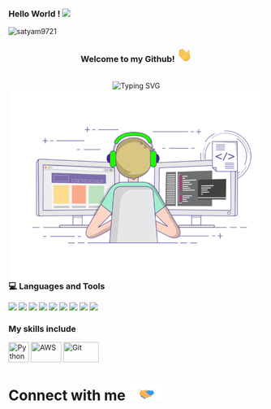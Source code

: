 ###  Hello World !  <img src="https://github.com/TheDudeThatCode/TheDudeThatCode/blob/master/Assets/Earth.gif" width="24px">
<img src="https://komarev.com/ghpvc/?username=satyam9721" alt="satyam9721" />

<div align="center">

  ### Welcome to my Github! <img src="https://github.com/ABSphreak/ABSphreak/blob/master/gifs/Hi.gif" width="30px">

  <br />

  <!-- Animated Intro Line -->
  
<img src="https://readme-typing-svg.demolab.com?font=Fira+Code&weight=700&duration=3000&pause=1000&color=00BFFF&center=true&vCenter=true&multiline=true&width=800&lines=%F0%9F%9A%80+SDE-2+%7C+Backend+Specialist+%7C+Ex-Jio;Building+scalable+systems+%7C+Writing+clean+code+%7C+Solving+real-world+problems" alt="Typing SVG" />



</div>  

<img align="right" alt="GIF" src="https://raw.githubusercontent.com/devSouvik/devSouvik/master/gif3.gif" width="500"/>

<div>
  <h3> 💻 Languages and Tools </h3>

  <p>
    <img src="https://media.giphy.com/media/3rCcV6sC1o2GY/giphy.gif" width="50">
    <img src="https://media3.giphy.com/media/ln7z2eWriiQAllfVcn/200w.webp" width="50">
    <img src="https://i.giphy.com/media/LMt9638dO8dftAjtco/200.webp" width="50">
    <img src="https://i.giphy.com/media/eNAsjO55tPbgaor7ma/200w.webp" width="50">
    <img src="https://i.giphy.com/media/IdyAQJVN2kVPNUrojM/200.webp" width="50">
    <img src="https://media3.giphy.com/media/kdFc8fubgS31b8DsVu/giphy.webp" width="50">
    <img src="https://media.giphy.com/media/SU2ic3wTfuC6JhD1lA/giphy.gif" width="50">
    <img src="https://media.giphy.com/media/kH1DBkPNyZPOk0BxrM/giphy.gif" width="100">
    <img src="https://media.giphy.com/media/SsCYf6DRFJrOpP0IoM/giphy.gif" width="70">
  </p>

</div> 

### My skills include

<p align="left">
	<img title="Python" src="https://raw.githubusercontent.com/Thomas-George-T/Thomas-George-T/master/assets/python.svg" width="40" height="40" />
	<img title="AWS" src="https://raw.githubusercontent.com/Thomas-George-T/Thomas-George-T/master/assets/aws.svg" width="60" height="40" />
	<img title="Git" src="https://raw.githubusercontent.com/Thomas-George-T/Thomas-George-T/master/assets/git.svg" width="70" height="40" />
</p>

#  Connect with me  <img src="https://github.com/SatYu26/SatYu26/blob/master/Assets/Handshake.gif" height="32px">

